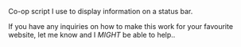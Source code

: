 Co-op script I use to display information on a status bar.

If you have any inquiries on how to make this work for your
favourite website, let me know and I *MIGHT* be able to help..

